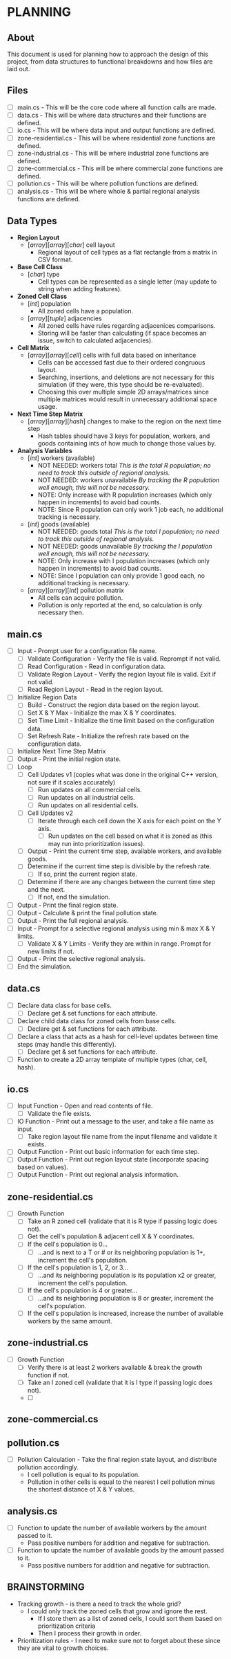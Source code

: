 
# PLANNING

## About
This document is used for planning how to approach the design of this project, from data structures to functional breakdowns and how files are laid out.

## Files
- [ ] main.cs - This will be the core code where all function calls are made.
- [ ] data.cs - This will be where data structures and their functions are defined.
- [ ] io.cs - This will be where data input and output functions are defined.
- [ ] zone-residential.cs - This will be where residential zone functions are defined.
- [ ] zone-industrial.cs - This will be where industrial zone functions are defined.
- [ ] zone-commercial.cs - This will be where commercial zone functions are defined.
- [ ] pollution.cs - This will be where pollution functions are defined.
- [ ] analysis.cs - This will be where whole & partial regional analysis functions are defined.

## Data Types
- **Region Layout**
  - \[*array*\]\[*array*\]\[*char*\] cell layout
    - Regional layout of cell types as a flat rectangle from a matrix in CSV format.
- **Base Cell Class**
  - \[*char*\] type
    - Cell types can be represented as a single letter (may update to string when adding features).
- **Zoned Cell Class**
  - \[*int*\] population
    - All zoned cells have a population.
  - \[*array*\]\[*tuple*\] adjacencies
    - All zoned cells have rules regarding adjacenices comparisons.
    - Storing will be faster than calculating (if space becomes an issue, switch to calculated adjacencies).
- **Cell Matrix**
  - \[*array*\]\[*array*\]\[*cell*\] cells with full data based on inheritance
    - Cells can be accessed fast due to their ordered congruous layout.
    - Searching, insertions, and deletions are not necessary for this simulation (if they were, this type should be re-evaluated).
    - Choosing this over multiple simple 2D arrays/matrices since multiple matrices would result in unnecessary additional space usage.
- **Next Time Step Matrix**
  - \[*array*\]\[*array*\]\[*hash*\] changes to make to the region on the next time step
    - Hash tables should have 3 keys for population, workers, and goods containing ints of how much to change those values by.
- **Analysis Variables**
  - \[*int*\] workers (available)
    - NOT NEEDED: workers total *This is the total R population; no need to track this outside of regional analysis.*
    - NOT NEEDED: workers unavailable *By tracking the R population well enough, this will not be necessary.*
    - NOTE: Only increase with R population increases (which only happen in increments) to avoid bad counts.
    - NOTE: Since R population can only work 1 job each, no additional tracking is necessary.
  - \[*int*\] goods (available)
    - NOT NEEDED: goods total *This is the total I population; no need to track this outside of regional analysis.*
    - NOT NEEDED: goods unavailable *By tracking the I population well enough, this will not be necessary.*
    - NOTE: Only increase with I population increases (which only happen in increments) to avoid bad counts.
    - NOTE: Since I population can only provide 1 good each, no additional tracking is necessary.
  - \[*array*\]\[*array*\]\[*int*\] pollution matrix
    - All cells can acquire pollution.
    - Pollution is only reported at the end, so calculation is only necessary then.

## main.cs
- [ ] Input - Prompt user for a configuration file name.
  - [ ] Validate Configuration - Verify the file is valid. Reprompt if not valid.
  - [ ] Read Configuration - Read in configuration data.
  - [ ] Validate Region Layout - Verify the region layout file is valid. Exit if not valid.
  - [ ] Read Region Layout - Read in the region layout.
- [ ] Initialize Region Data
  - [ ] Build - Construct the region data based on the region layout.
  - [ ] Set X & Y Max - Initialize the max X & Y coordinates.
  - [ ] Set Time Limit - Initialize the time limit based on the configuration data.
  - [ ] Set Refresh Rate - Initialize the refresh rate based on the configuration data.
- [ ] Initialize Next Time Step Matrix
- [ ] Output - Print the initial region state.
- [ ] Loop
  - [ ] Cell Updates v1 (copies what was done in the original C++ version, not sure if it scales accurately)
    - [ ] Run updates on all commercial cells.
    - [ ] Run updates on all industrial cells.
    - [ ] Run updates on all residential cells.
  - [ ] Cell Updates v2
    - [ ] Iterate through each cell down the X axis for each point on the Y axis.
      - [ ] Run updates on the cell based on what it is zoned as (this may run into prioritization issues).
  - [ ] Output - Print the current time step, available workers, and available goods.
  - [ ] Determine if the current time step is divisible by the refresh rate.
    - [ ] If so, print the current region state.
  - [ ] Determine if there are any changes between the current time step and the next.
    - [ ] If not, end the simulation.
- [ ] Output - Print the final region state.
- [ ] Output - Calculate & print the final pollution state.
- [ ] Output - Print the full regional analysis.
- [ ] Input - Prompt for a selective regional analysis using min & max X & Y limits.
  - [ ] Validate X & Y Limits - Verify they are within in range. Prompt for new limits if not.
- [ ] Output - Print the selective regional analysis.
- [ ] End the simulation.

## data.cs
- [ ] Declare data class for base cells.
  - [ ] Declare get & set functions for each attribute.
- [ ] Declare child data class for zoned cells from base cells.
  - [ ] Declare get & set functions for each attribute.
- [ ] Declare a class that acts as a hash for cell-level updates between time steps (may handle this differently).
  - [ ] Declare get & set functions for each attribute.
- [ ] Function to create a 2D array template of multiple types (char, cell, hash).

## io.cs
- [ ] Input Function - Open and read contents of file.
  - [ ] Validate the file exists.
- [ ] IO Function - Print out a message to the user, and take a file name as input.
  - [ ] Take region layout file name from the input filename and validate it exists.
- [ ] Output Function - Print out basic information for each time step.
- [ ] Output Function - Print out region layout state (incorporate spacing based on values).
- [ ] Output Function - Print out regional analysis information.

## zone-residential.cs
- [ ] Growth Function
  - [ ] Take an R zoned cell (validate that it is R type if passing logic does not).
  - [ ] Get the cell's population & adjacent cell X & Y coordinates.
  - [ ] If the cell's population is 0...
    - [ ] ...and is next to a T or # or its neighboring population is 1+, increment the cell's population.
  - [ ] If the cell's population is 1, 2, or 3...
    - [ ] ...and its neighboring population is its population x2 or greater, increment the cell's population.
  - [ ] If the cell's population is 4 or greater...
    - [ ] ...and its neighboring population is 8 or greater, increment the cell's population.
  - [ ] If the cell's population is increased, increase the number of available workers by the same amount.

## zone-industrial.cs
- [ ] Growth Function
  - [ ] Verify there is at least 2 workers available & break the growth function if not.
  - [ ] Take an I zoned cell (validate that it is I type if passing logic does not).
  - [ ] 

## zone-commercial.cs

## pollution.cs
- [ ] Pollution Calculation - Take the final region state layout, and distribute pollution accordingly.
  - I cell pollution is equal to its population.
  - Pollution in other cells is equal to the nearest I cell pollution minus the shortest distance of X & Y values.

## analysis.cs
- [ ] Function to update the number of available workers by the amount passed to it.
  - Pass positive numbers for addition and negative for subtraction.
- [ ] Function to update the number of available goods by the amount passed to it.
  - Pass positive numbers for addition and negative for subtraction.


## BRAINSTORMING
- Tracking growth - is there a need to track the whole grid?
  - I could only track the zoned cells that grow and ignore the rest.
    - If I store them as a list of zoned cells, I could sort them based on prioritization criteria
    - Then I process their growth in order.
- Prioritization rules - I need to make sure not to forget about these since they are vital to growth choices.

